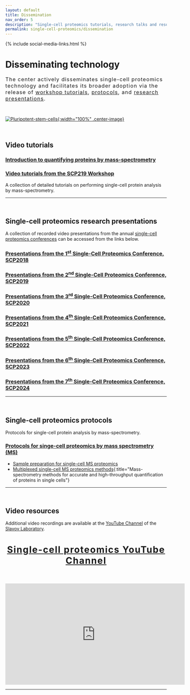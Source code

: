 ```yaml
---
layout: default
title: Dissemination
nav_order: 5
description: "Single-cell proteomics tutorials, research talks and resources"
permalink: single-cell-proteomics/dissemination
---
```

{% include social-media-links.html %}

# Disseminating technology
<div style="font-size:16px; font-weight: 400; letter-spacing: 1.3px;">
The center actively disseminates single-cell proteomics technology and facilitates its broader adoption via the release of <a href="http://workshop2019.single-cell.net">workshop tutorials</a>, <a href="https://scope2.slavovlab.net/mass-spec/protocol">protocols</a>, and <a href="http://youtube.single-cell.net">research presentations</a>.
</div>

&nbsp;


[![Pluripotent-stem-cells]({{site.baseurl}}/single-cell-proteomics/micrographs/Pluripotent-stem-cell.jpg){:width="100%" .center-image}]({{site.baseurl}}/single-cell-proteomics/micrographs/Pluripotent-stem-cell-large.jpg)

&nbsp;


## Video tutorials
### [Introduction to quantifying proteins by mass-spectrometry](https://youtu.be/P0-_gDUNikc)

### [Video tutorials from the SCP219 Workshop](https://www.youtube.com/playlist?list=PLHLRxq8iKFsLJey2MshSlUhg1lGAj0dLW)
A collection of detailed tutorials on performing single-cell protein analysis by mass-spectrometry.

---

&nbsp;


## Single-cell proteomics research presentations
A collection of recorded video presentations from the annual [single-cell proteomics conferences](https://single-cell.net/) can be accessed from the links below.

### [Presentations from the 1<sup>st</sup> Single-Cell Proteomics Conference, SCP2018](https://www.youtube.com/playlist?list=PLHLRxq8iKFsK-F_1832c1TLT2Qc4Fo4DB)

### [Presentations from the 2<sup>nd</sup> Single-Cell Proteomics Conference, SCP2019](https://www.youtube.com/playlist?list=PLHLRxq8iKFsJxMcKhguyKMSI7vaIYTYsV)

### [Presentations from the 3<sup>rd</sup> Single-Cell Proteomics Conference, SCP2020](https://www.youtube.com/playlist?list=PLHLRxq8iKFsJrLCO47iAe6vh9w0pxLwxV)

### [Presentations from the 4<sup>th</sup> Single-Cell Proteomics Conference, SCP2021](https://www.youtube.com/playlist?list=PLHLRxq8iKFsLahgPBIUwqgno5OF97KqGO)

### [Presentations from the 5<sup>th</sup> Single-Cell Proteomics Conference, SCP2022](https://www.youtube.com/playlist?list=PLHLRxq8iKFsIeX3bWTaf48CJnm_QGzica)


### [Presentations from the 6<sup>th</sup> Single-Cell Proteomics Conference, SCP2023](https://www.youtube.com/playlist?list=PLHLRxq8iKFsKgNeuza5IWg8_WvGeicyTW)


### [Presentations from the 7<sup>th</sup> Single-Cell Proteomics Conference, SCP2024](https://www.youtube.com/playlist?list=PLHLRxq8iKFsJ9kZIn3Cur1N-v3f59xYnt)

<!--
scp2020videos.single-cell.net
scp2021videos.single-cell.net
-->

---

&nbsp;


## Single-cell proteomics protocols
Protocols for single-cell protein analysis by mass-spectrometry.

### [Protocols for singe-cell proteomics by mass spectrometry (MS) ](https://scp.slavovlab.net/protocols)
 * [Sample preparation for single-cell MS proteomics](https://scp.slavovlab.net/sample-preparation)
 * [Multiplexed single-cell MS proteomics methods](https://scp.slavovlab.net/methods){:title="Mass-spectrometry methods for accurate and high-throughput quantification of proteins in single cells"}

---

&nbsp;


## Video resources
Additional video recordings are available at the [YouTube Channel](https://www.youtube.com/c/NikolaiSlavovResearch) of the [Slavov Laboratory](https://slavovlab.net).


<h2 style="letter-spacing: 2px; font-size: 28px; text-align: center;" id="single-cell-proteomics-videos">
<a href="https://www.youtube.com/c/NikolaiSlavovResearch">Single-cell proteomics YouTube Channel</a>
</h2>

&nbsp;

<div style="text-align: center;">
<iframe width="560" height="315" src="https://www.youtube.com/embed/NNLh4nE687I" frameborder="0" allow="accelerometer; autoplay; encrypted-media; gyroscope; picture-in-picture" allowfullscreen></iframe>
</div>


------------
